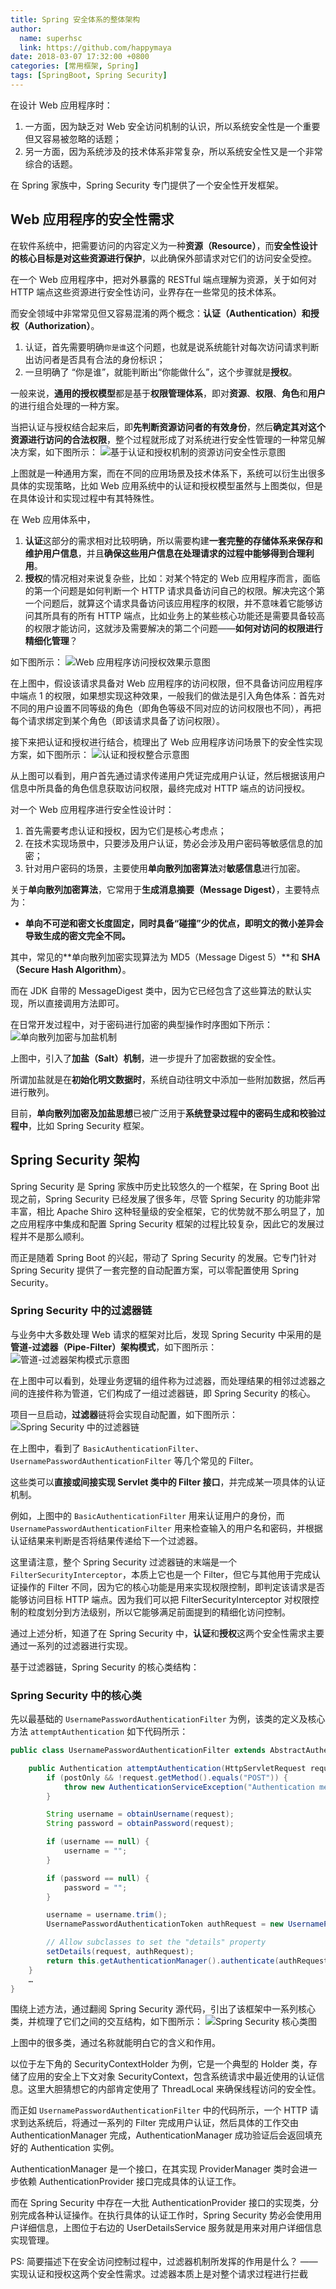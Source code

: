 ```yaml
---
title: Spring 安全体系的整体架构
author:
  name: superhsc
  link: https://github.com/happymaya
date: 2018-03-07 17:32:00 +0800
categories: [常用框架, Spring]
tags: [SpringBoot, Spring Security]
---
```


在设计 Web 应用程序时：
1. 一方面，因为缺乏对 Web 安全访问机制的认识，所以系统安全性是一个重要但又容易被忽略的话题；
2. 另一方面，因为系统涉及的技术体系非常复杂，所以系统安全性又是一个非常综合的话题。

在 Spring 家族中，Spring Security 专门提供了一个安全性开发框架。


## Web 应用程序的安全性需求

在软件系统中，把需要访问的内容定义为一种**资源（Resource）**，而**安全性设计的核心目标是对这些资源进行保护**，以此确保外部请求对它们的访问安全受控。

在一个 Web 应用程序中，把对外暴露的 RESTful 端点理解为资源，关于如何对 HTTP 端点这些资源进行安全性访问，业界存在一些常见的技术体系。

而安全领域中非常常见但又容易混淆的两个概念：**认证（Authentication）**和**授权（Authorization）**。

1. 认证，首先需要明确`你是谁`这个问题，也就是说系统能针对每次访问请求判断出访问者是否具有合法的身份标识；
2. 一旦明确了 “你是谁”，就能判断出“你能做什么”，这个步骤就是**授权**。

一般来说，**通用的授权模型**都是基于**权限管理体系**，即对**资源**、**权限**、**角色**和**用户**的进行组合处理的一种方案。

当把认证与授权结合起来后，即**先判断资源访问者的有效身份**，然后**确定其对这个资源进行访问的合法权限**，整个过程就形成了对系统进行安全性管理的一种常见解决方案，如下图所示：
![基于认证和授权机制的资源访问安全性示意图](http://processon.com/chart_image/60f58720637689739c3ea826.png)

上图就是一种通用方案，而在不同的应用场景及技术体系下，系统可以衍生出很多具体的实现策略，比如 Web 应用系统中的认证和授权模型虽然与上图类似，但是在具体设计和实现过程中有其特殊性。

在 Web 应用体系中，
1. **认证**这部分的需求相对比较明确，所以需要构建**一套完整的存储体系来保存和维护用户信息**，并且**确保这些用户信息在处理请求的过程中能够得到合理利用**。
2. **授权**的情况相对来说复杂些，比如：对某个特定的 Web 应用程序而言，面临的第一个问题是如何判断一个 HTTP 请求具备访问自己的权限。解决完这个第一个问题后，就算这个请求具备访问该应用程序的权限，并不意味着它能够访问其所具有的所有 HTTP 端点，比如业务上的某些核心功能还是需要具备较高的权限才能访问，这就涉及需要解决的第二个问题——**如何对访问的权限进行精细化管理**？

如下图所示：
![Web 应用程序访问授权效果示意图](http://processon.com/chart_image/60f588770e3e74539278b400.png)

在上图中，假设该请求具备对 Web 应用程序的访问权限，但不具备访问应用程序中端点 1 的权限，如果想实现这种效果，一般我们的做法是引入角色体系：首先对不同的用户设置不同等级的角色（即角色等级不同对应的访问权限也不同），再把每个请求绑定到某个角色（即该请求具备了访问权限）。

接下来把认证和授权进行结合，梳理出了 Web 应用程序访问场景下的安全性实现方案，如下图所示：
![认证和授权整合示意图](http://processon.com/chart_image/60f589d97d9c087bac5f6bb0.png)

从上图可以看到，用户首先通过请求传递用户凭证完成用户认证，然后根据该用户信息中所具备的角色信息获取访问权限，最终完成对 HTTP 端点的访问授权。

对一个 Web 应用程序进行安全性设计时：
1. 首先需要考虑认证和授权，因为它们是核心考虑点；
2. 在技术实现场景中，只要涉及用户认证，势必会涉及用户密码等敏感信息的加密；
3. 针对用户密码的场景，主要使用**单向散列加密算法**对**敏感信息**进行加密。

关于**单向散列加密算法**，它常用于**生成消息摘要（Message Digest）**，主要特点为：
- **单向不可逆和密文长度固定，同时具备“碰撞”少的优点，即明文的微小差异会导致生成的密文完全不同。**

其中，常见的**单向散列加密实现算法为 MD5（Message Digest 5）**和 **SHA（Secure Hash Algorithm）**。

而在 JDK 自带的 MessageDigest 类中，因为它已经包含了这些算法的默认实现，所以直接调用方法即可。

在日常开发过程中，对于密码进行加密的典型操作时序图如下所示：
![单向散列加密与加盐机制](http://processon.com/chart_image/6288f7710e3e74749fb46652.png)

上图中，引入了**加盐（Salt）机制**，进一步提升了加密数据的安全性。

所谓加盐就是在**初始化明文数据时**，系统自动往明文中添加一些附加数据，然后再进行散列。

目前，**单向散列加密及加盐思想**已被广泛用于**系统登录过程中的密码生成和校验过程中**，比如 Spring Security 框架。


## Spring Security 架构

Spring Security 是 Spring 家族中历史比较悠久的一个框架，在 Spring Boot 出现之前，Spring Security 已经发展了很多年，尽管 Spring Security 的功能非常丰富，相比 Apache Shiro 这种轻量级的安全框架，它的优势就不那么明显了，加之应用程序中集成和配置 Spring Security 框架的过程比较复杂，因此它的发展过程并不是那么顺利。

而正是随着 Spring Boot 的兴起，带动了 Spring Security 的发展。它专门针对 Spring Security 提供了一套完整的自动配置方案，可以零配置使用 Spring Security。


### Spring Security 中的过滤器链

与业务中大多数处理 Web 请求的框架对比后，发现 Spring Security 中采用的是**管道-过滤器（Pipe-Filter）架构模式**，如下图所示：
![管道-过滤器架构模式示意图](http://processon.com/chart_image/6288fc7ce401fd55ba3a5bb9.png)

在上图中可以看到，处理业务逻辑的组件称为过滤器，而处理结果的相邻过滤器之间的连接件称为管道，它们构成了一组过滤器链，即 Spring Security 的核心。

项目一旦启动，**过滤器**链将会实现自动配置，如下图所示：
![Spring Security 中的过滤器链](http://processon.com/chart_image/6289005a5653bb2a362204e8.png)


在上图中，看到了 `BasicAuthenticationFilter`、`UsernamePasswordAuthenticationFilter` 等几个常见的 Filter。

这些类可以**直接或间接实现 Servlet 类中的 Filter 接口**，并完成某一项具体的认证机制。

例如，上图中的 `BasicAuthenticationFilter` 用来认证用户的身份，而 `UsernamePasswordAuthenticationFilter` 用来检查输入的用户名和密码，并根据认证结果来判断是否将结果传递给下一个过滤器。

这里请注意，整个 Spring Security 过滤器链的末端是一个 `FilterSecurityInterceptor`，本质上它也是一个 Filter，但它与其他用于完成认证操作的 Filter 不同，因为它的核心功能是用来实现权限控制，即判定该请求是否能够访问目标 HTTP 端点。因为我们可以把 FilterSecurityInterceptor 对权限控制的粒度划分到方法级别，所以它能够满足前面提到的精细化访问控制。

通过上述分析，知道了在 Spring Security 中，**认证**和**授权**这两个安全性需求主要通过一系列的过滤器进行实现。

基于过滤器链，Spring Security 的核心类结构：

### Spring Security 中的核心类

先以最基础的 `UsernamePasswordAuthenticationFilter` 为例，该类的定义及核心方法 `attemptAuthentication` 如下代码所示：
```java
public class UsernamePasswordAuthenticationFilter extends AbstractAuthenticationProcessingFilter {

    public Authentication attemptAuthentication(HttpServletRequest request, HttpServletResponse response) throws AuthenticationException {
        if (postOnly && !request.getMethod().equals("POST")) {
            throw new AuthenticationServiceException("Authentication method not supported: " + request.getMethod());
        }

        String username = obtainUsername(request);
        String password = obtainPassword(request);

        if (username == null) {
            username = "";
        }

        if (password == null) {
            password = "";
        }

        username = username.trim();
        UsernamePasswordAuthenticationToken authRequest = new UsernamePasswordAuthenticationToken(username, password);

        // Allow subclasses to set the "details" property
        setDetails(request, authRequest);
        return this.getAuthenticationManager().authenticate(authRequest);
    }
    …
}
```

围绕上述方法，通过翻阅 Spring Security 源代码，引出了该框架中一系列核心类，并梳理了它们之间的交互结构，如下图所示：
![Spring Security 核心类图](https://maxpixelton.github.io/images/assert/spring-security/spring-security-core-class.png)

上图中的很多类，通过名称就能明白它的含义和作用。

以位于左下角的 SecurityContextHolder 为例，它是一个典型的 Holder 类，存储了应用的安全上下文对象 SecurityContext，包含系统请求中最近使用的认证信息。这里大胆猜想它的内部肯定使用了 ThreadLocal 来确保线程访问的安全性。

而正如 `UsernamePasswordAuthenticationFilter` 中的代码所示，一个 HTTP 请求到达系统后，将通过一系列的 Filter 完成用户认证，然后具体的工作交由 AuthenticationManager 完成，AuthenticationManager 成功验证后会返回填充好的 Authentication 实例。

AuthenticationManager 是一个接口，在其实现 ProviderManager 类时会进一步依赖 AuthenticationProvider 接口完成具体的认证工作。

而在 Spring Security 中存在一大批 AuthenticationProvider 接口的实现类，分别完成各种认证操作。在执行具体的认证工作时，Spring Security 势必会使用用户详细信息，上图位于右边的 UserDetailsService 服务就是用来对用户详细信息实现管理。


PS: 简要描述下在安全访问控制过程中，过滤器机制所发挥的作用是什么？ —— 实现认证和授权这两个安全性需求。过滤器本质上是对整个请求过程进行拦截

